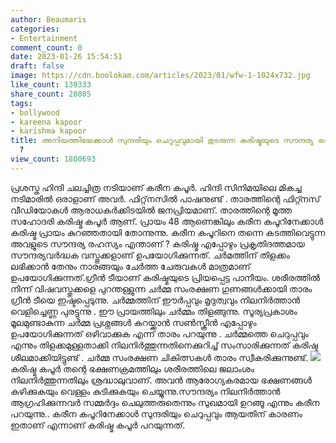 ```yaml
---
author: Beaumaris
categories:
- Entertainment
comment_count: 0
date: 2023-01-26 15:54:51
draft: false
image: https://cdn.boolokam.com/articles/2023/01/wfw-1-1024x732.jpg
like_count: 139333
share_count: 28085
tags:
- bollywood
- kareena kapoor
- karishma kapoor
title: അനിയത്തിയേക്കാൾ സുന്ദരിയും ചെറുപ്പവുമായി തുടരുന്ന കരിഷ്മയുടെ സൗന്ദര്യ രഹസ്യമെന്താണ്
  ?
view_count: 1800693
---
```


പ്രശസ്ത ഹിന്ദി ചലച്ചിത്ര നടിയാണ് കരീന കപൂർ. ഹിന്ദി സിനിമയിലെ മികച്ച നടിമാരിൽ ഒരാളാണ് അവർ. ഫിറ്റ്‌നസിൽ പാഷനുണ്ട് . താരത്തിന്റെ ഫിറ്റ്നസ് വീഡിയോകൾ ആരാധകർക്കിടയിൽ ജനപ്രിയമാണ്. താരത്തിന്റെ മൂത്ത സഹോദരി കരിഷ്മ കപൂർ ആണ്. പ്രായം 48 ആണെങ്കിലും കരീന കപൂറിനേക്കാൾ കരിഷ്മ പ്രായം കുറഞ്ഞതായി തോന്നുന്നു. കരീന കപൂറിനെ തന്നെ കടത്തിവെട്ടുന്ന അവളുടെ സൗന്ദര്യ രഹസ്യം എന്താണ് ? കരിഷ്മ എപ്പോഴും പ്രകൃതിദത്തമായ സൗന്ദര്യവർദ്ധക വസ്തുക്കളാണ് ഉപയോഗിക്കുന്നത്. ചർമത്തിന് തിളക്കം ലഭിക്കാൻ തേനും നാരങ്ങയും ചേർത്ത ചേരുവകൾ മാത്രമാണ് ഉപയോഗിക്കുന്നത്.ഗ്രീൻ ടീയാണ് കരിഷ്മയുടെ പ്രിയപ്പെട്ട പാനീയം. ശരീരത്തിൽ നിന്ന് വിഷവസ്തുക്കളെ പുറന്തള്ളുന്ന ചർമ്മ സംരക്ഷണ ഗുണങ്ങൾക്കായി താരം ഗ്രീൻ ടീയെ ഇഷ്ടപ്പെടുന്നു. ചർമ്മത്തിന് ഈർപ്പവും മൃദുത്വവും നിലനിർത്താൻ വെളിച്ചെണ്ണ പുരട്ടുന്നു . ഈ പ്രായത്തിലും ചർമ്മം തിളങ്ങുന്നു. സൂര്യപ്രകാശം മൂലമുണ്ടാകുന്ന ചർമ്മ പ്രശ്നങ്ങൾ കുറയ്ക്കാൻ സൺസ്ക്രീൻ എപ്പോഴും ഉപയോഗിക്കുന്നത് ഒഴിവാക്കുക എന്ന് താരം പറയുന്നു . ചർമ്മത്തെ ചെറുപ്പവും എന്നും തിളക്കമുള്ളതാക്കി നിലനിർത്തുന്നതിനെക്കുറിച്ച് സംസാരിക്കുന്നത് കരിഷ്മ ശീലമാക്കിയിട്ടുണ്ട് . ചർമ്മ സംരക്ഷണ ചികിത്സകൾ താരം സ്വീകരിക്കുന്നുണ്ട്. ![](https://cdn.boolokam.com/articles/2023/01/wfw-1-1024x732.jpg)കരിഷ്മ കപൂർ തന്റെ ഭക്ഷണക്രമത്തിലും ശരീരത്തിലെ ജലാംശം നിലനിർത്തുന്നതിലും ശ്രദ്ധാലുവാണ്. അവൻ ആരോഗ്യകരമായ ഭക്ഷണങ്ങൾ കഴിക്കുകയും വെള്ളം കുടിക്കുകയും ചെയ്യുന്നു.സൗന്ദര്യം നിലനിർത്താൻ ആഗ്രഹിക്കുന്നവർ സമ്മർദ്ദം ചെലുത്തരുതെന്നും സുഖമായി ഉറങ്ങൂ എന്നും കരീന പറയുന്നു.. കരീന കപൂറിനേക്കാൾ സുന്ദരിയും ചെറുപ്പവും ആയതിന് കാരണം ഇതാണ് എന്നാണ് കരിഷ്മ കപൂർ പറയുന്നത്.
